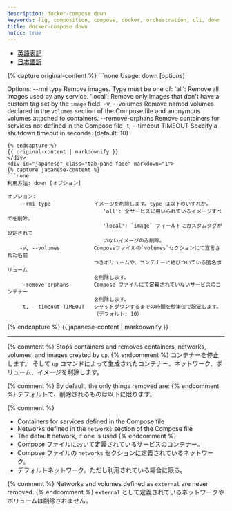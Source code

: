 ```yaml
---
description: docker-compose down
keywords: fig, composition, compose, docker, orchestration, cli, down
title: docker-compose down
notoc: true
---
```


<ul class="nav nav-tabs">
  <li class="active"><a data-toggle="tab" href="#origin">英語表記</a></li>
  <li><a data-toggle="tab" href="#japanese">日本語訳</a></li>
</ul>
<div class="tab-content">
  <div id="origin" class="tab-pane fade in active">
{% capture original-content %}
```none
Usage: down [options]

Options:
    --rmi type              Remove images. Type must be one of:
                              'all': Remove all images used by any service.
                              'local': Remove only images that don't have a
                              custom tag set by the `image` field.
    -v, --volumes           Remove named volumes declared in the `volumes`
                            section of the Compose file and anonymous volumes
                            attached to containers.
    --remove-orphans        Remove containers for services not defined in the
                            Compose file
    -t, --timeout TIMEOUT   Specify a shutdown timeout in seconds.
                            (default: 10)
```
{% endcapture %}
{{ original-content | markdownify }}
</div>
<div id="japanese" class="tab-pane fade" markdown="1">
{% capture japanese-content %}
```none
利用方法: down [オプション]

オプション:
    --rmi type              イメージを削除します。type は以下のいずれか。
                               'all': 全サービスに用いられているイメージすべてを削除。
                               'local': `image` フィールドにカスタムタグが設定されて
                               いないイメージのみ削除。
    -v, --volumes           Composeファイルの`volumes`セクションにて宣言された名前
                            つきボリュームや、コンテナーに結びついている匿名ボリューム
                            を削除します。
    --remove-orphans        Compose ファイルにて定義されていないサービスのコンテナー
                            を削除します。
    -t, --timeout TIMEOUT   シャットダウンするまでの時間を秒単位で設定します。
                            （デフォルト: 10）
```
{% endcapture %}
{{ japanese-content | markdownify }}
</div>
<hr>
</div>

{% comment %}
Stops containers and removes containers, networks, volumes, and images
created by `up`.
{% endcomment %}
コンテナーを停止します。
そして `up` コマンドによって生成されたコンテナー、ネットワーク、ボリューム、イメージを削除します。

{% comment %}
By default, the only things removed are:
{% endcomment %}
デフォルトで、削除されるものは以下に限ります。

{% comment %}
- Containers for services defined in the Compose file
- Networks defined in the `networks` section of the Compose file
- The default network, if one is used
{% endcomment %}
- Compose ファイルにおいて定義されているサービスのコンテナー。
- Compose ファイルの `networks` セクションに定義されているネットワーク。
- デフォルトネットワーク。ただし利用されている場合に限る。

{% comment %}
Networks and volumes defined as `external` are never removed.
{% endcomment %}
`external` として定義されているネットワークやボリュームは削除されません。

